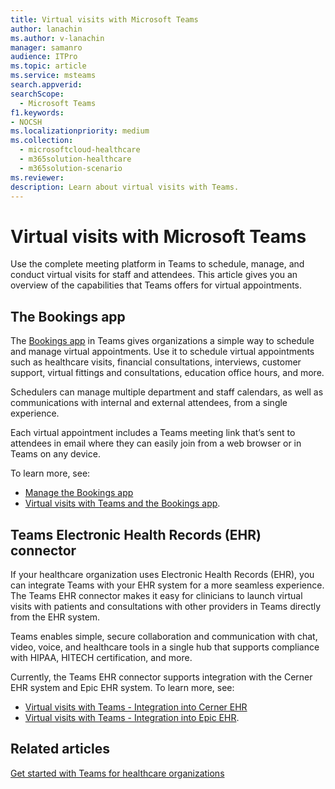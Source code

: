 ```yaml
---
title: Virtual visits with Microsoft Teams 
author: lanachin
ms.author: v-lanachin
manager: samanro
audience: ITPro
ms.topic: article 
ms.service: msteams 
search.appverid: 
searchScope:
  - Microsoft Teams
f1.keywords:
- NOCSH
ms.localizationpriority: medium
ms.collection: 
  - microsoftcloud-healthcare
  - m365solution-healthcare
  - m365solution-scenario
ms.reviewer: 
description: Learn about virtual visits with Teams. 
---
```


# Virtual visits with Microsoft Teams

Use the complete meeting platform in Teams to schedule, manage, and conduct virtual visits for staff and attendees. This article gives you an overview of the capabilities that Teams offers for virtual appointments.

## The Bookings app

The [Bookings app](https://support.microsoft.com/office/what-is-bookings-42d4e852-8e99-4d8f-9b70-d7fc93973cb5) in Teams gives organizations a simple way to schedule and manage virtual appointments. Use it to schedule virtual appointments such as healthcare visits, financial consultations, interviews, customer support, virtual fittings and consultations, education office hours, and more.

Schedulers can manage multiple department and staff calendars, as well as communications with internal and external attendees, from a single experience.

Each virtual appointment includes a Teams meeting link that’s sent to attendees in email where they can easily join from a web browser or in Teams on any device.

To learn more, see:

- [Manage the Bookings app](../bookings-app-admin.md)
- [Virtual visits with Teams and the Bookings app](bookings-virtual-visits.md).

## Teams Electronic Health Records (EHR) connector

If your healthcare organization uses Electronic Health Records (EHR), you can integrate Teams with your EHR system for a more seamless experience. The Teams EHR connector makes it easy for clinicians to launch virtual visits with patients and consultations with other providers in Teams directly from the EHR system.

Teams enables simple, secure collaboration and communication with chat, video, voice, and healthcare tools in a single hub that supports compliance with HIPAA, HITECH certification, and more.

Currently, the Teams EHR connector supports integration with the Cerner EHR system and Epic EHR system. To learn more, see:

- [Virtual visits with Teams - Integration into Cerner EHR](healthcare/ehr-admin-cerner.md)
- [Virtual visits with Teams - Integration into Epic EHR](healthcare/ehr-admin.md).

## Related articles

[Get started with Teams for healthcare organizations](healthcare/teams-in-hc.md)
